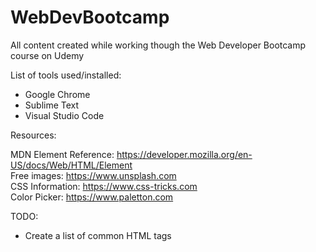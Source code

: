 # WebDevBootcamp
All content created while working though the Web Developer Bootcamp course on Udemy


List of tools used/installed:

 - Google Chrome
 - Sublime Text
 - Visual Studio Code



 Resources:

MDN Element Reference: https://developer.mozilla.org/en-US/docs/Web/HTML/Element <br>
Free images: https://www.unsplash.com <br>
CSS Information: https://www.css-tricks.com <br>
Color Picker: https://www.paletton.com <br>


TODO:

 - Create a list of common HTML tags